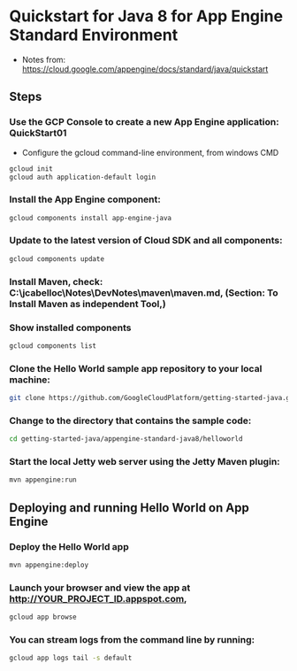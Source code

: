 # Quickstart for Java 8 for App Engine Standard Environment

* Notes from: https://cloud.google.com/appengine/docs/standard/java/quickstart

## Steps

### Use the GCP Console to create a new App Engine application: QuickStart01
* Configure the gcloud command-line environment, from windows CMD
```bash
gcloud init
gcloud auth application-default login
```

### Install the App Engine component:
```bash
gcloud components install app-engine-java
```

### Update to the latest version of Cloud SDK and all components:
```bash
gcloud components update 
```

### Install Maven, check: C:\jcabelloc\Notes\DevNotes\maven\maven.md, (Section: To Install Maven as independent Tool,)


### Show installed components
```bash
gcloud components list
```

### Clone the Hello World sample app repository to your local machine:
```bash
git clone https://github.com/GoogleCloudPlatform/getting-started-java.git
```

### Change to the directory that contains the sample code:
```bash
cd getting-started-java/appengine-standard-java8/helloworld
```

### Start the local Jetty web server using the Jetty Maven plugin:
```bash
mvn appengine:run
```

## Deploying and running Hello World on App Engine
### Deploy the Hello World app
```bash
mvn appengine:deploy
```

### Launch your browser and view the app at http://YOUR_PROJECT_ID.appspot.com,
```bash
gcloud app browse
```

### You can stream logs from the command line by running:
```bash
gcloud app logs tail -s default
```